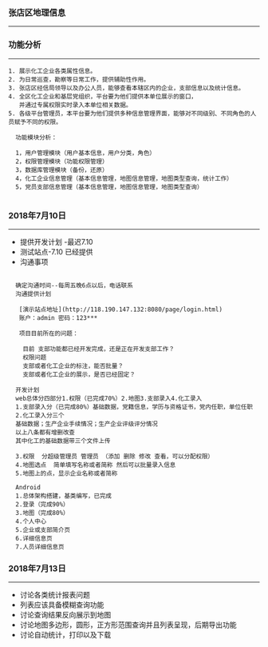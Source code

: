 ###  张店区地理信息
-----------------------------------------------------------------


### 功能分析
-----------------------------------------------------------------
  ```
  1. 展示化工企业各类属性信息。
  2. 为日常巡查，勘察等日常工作，提供辅助性作用。
  3. 张店区经信局领导以及办公人员，能够查看本辖区内的企业，支部信息以及统计信息。
  4. 全区化工企业和基层党组织，平台要为他们提供本单位展示的窗口，
     并通过专属权限实时录入本单位相关数据。
  5. 各级平台管理员，本平台要为他们提供多种信息管理界面，能够对不同级别、不同角色的人员赋予不同的权限。

  ```

  ```
    功能模块分析：

    1，用户管理模块（用户基本信息，用户分类，角色）
    2，权限管理模块（功能权限管理）
    3，数据库管理模块（备份，还原）
    4，化工企业信息管理（基本信息管理，地图信息管理，地图类型查询，统计工作）
    5，党员支部信息管理（基本信息管理，地图信息管理，地图类型查询）


  ```



###  2018年7月10日
-----------------------------------------------------------------

* 提供开发计划 -最迟7.10
* 测试站点-7.10  已经提供
* 沟通事项


```

  确定沟通时间--每周五晚6点以后，电话联系
  沟通提供计划

   [演示站点地址](http://118.190.147.132:8080/page/login.html)
   账户：admin 密码：123***

   项目目前所在的问题：

    目前 支部功能都已经开发完成，还是正在开发支部工作？
    权限问题
    支部或者化工企业的标注，能否批量？
    支部或者化工企业的展示，是否已经固定？

```


```
  开发计划
  web总体分四部分1.权限（已完成70%）2.地图3.支部录入4.化工录入
  1.支部录入分（已完成80%）基础数据，党籍信息，学历与资格证书，党内任职，单位任职
  2.化工录入分三个
  基础数据；生产企业手续情况；生产企业评级评分情况
  以上八条都有增删改查
  其中化工的基础数据带三个文件上传

  3.权限  分超级管理员 管理员 （添加 删除 修改 查看，可以分配权限）
  4.地图选点  简单填写名称或者简称 然后可以批量录入信息
  5.地图上的点，显示企业名称或者简称

  Android
  1.总体架构搭建，基类编写，已完成
  2.登录（完成90%）
  3.地图（完成80%）
  4.个人中心
  5.企业或支部简介页
  6.详细信息页
  7.人员详细信息页

```



###  2018年7月13日
-----------------------------------------------------------------

 * 讨论各类统计报表问题
 * 列表应该具备模糊查询功能
 * 讨论查询结果反向展示到地图
 * 讨论地图多边形，圆形，正方形范围查询并且列表呈现，后期导出功能
 * 讨论自动统计，打印以及下载
